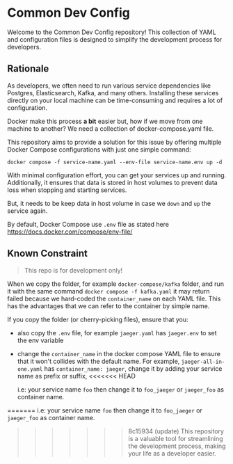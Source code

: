 # Common Dev Config

Welcome to the Common Dev Config repository! This collection of YAML and configuration files is designed to simplify the development process for developers.


## Rationale

As developers, we often need to run various service dependencies like Postgres, Elasticsearch, Kafka, and many others. Installing these services directly on your local machine can be time-consuming and requires a lot of configuration.

Docker make this process **a bit** easier but, how if we move from one machine to another? We need a collection of docker-compose.yaml file.

This repository aims to provide a solution for this issue by offering multiple Docker Compose configurations with just one simple command:

```
docker compose -f service-name.yaml --env-file service-name.env up -d
```

With minimal configuration effort, you can get your services up and running. Additionally, it ensures that data is stored in host volumes to prevent data loss when stopping and starting services.

But, it needs to be keep data in host volume in case we `down` and `up` the service again.

By default, Docker Compose use `.env` file as stated here https://docs.docker.com/compose/env-file/


## Known Constraint

> This repo is for development only!

When we copy the folder, for example `docker-compose/kafka` folder, and run it with the same command `docker compose -f kafka.yaml`
it may return failed because we hard-coded the `container_name` on each YAML file. 
This has the advantages that we can refer to the container by simple name.

If you copy the folder (or cherry-picking files), ensure that you:

* also copy the `.env` file, for example `jaeger.yaml` has `jaeger.env` to set the env variable
* change the `container_name` in the docker compose YAML file to ensure that it won't collides with the default name.
  For example, `jaeger-all-in-one.yaml` has `container_name: jaeger`, change it by adding your service name as prefix or suffix, 
<<<<<<< HEAD

  i.e: your service name `foo` then change it to `foo_jaeger` or `jaeger_foo` as container name.

=======
  i.e: your service name `foo` then change it to `foo_jaeger` or `jaeger_foo` as container name.


>>>>>>> 8c15934 (update)
This repository is a valuable tool for streamlining the development process, making your life as a developer easier.